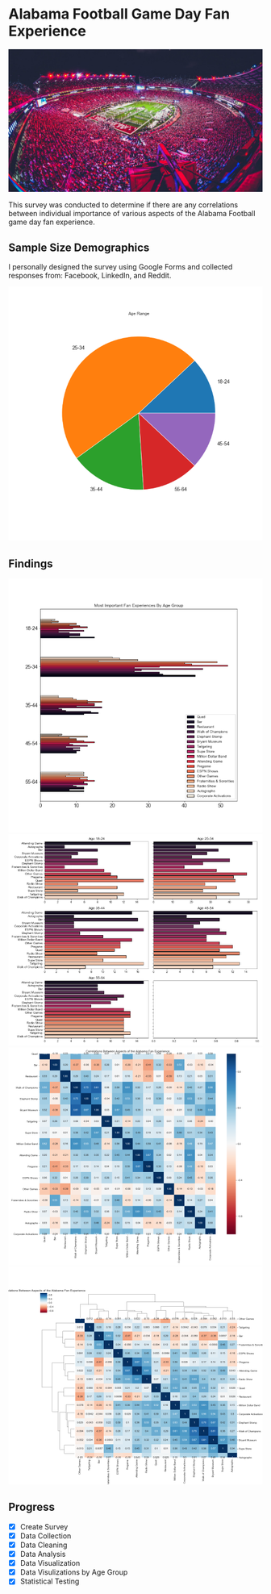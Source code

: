 # Alabama Football Game Day Fan Experience
![Bryant-Denny Stadium](images/stadium.png)


This survey was conducted to determine if there are any correlations between individual importance of various aspects of the Alabama Football game day fan experience.

## Sample Size Demographics
I personally designed the survey using Google Forms and collected responses from: Facebook, LinkedIn, and Reddit.

![Age](images/age.png)

## Findings
![Ages Grouped](images/age_grouped.png)
![Ages Seperate](images/age_seperate.png)
![Corr Matrix](images/corrmatrix.png)
![Clustermap](images/clustermap.png)

## Progress
- [x] Create Survey
- [x] Data Collection
- [x] Data Cleaning
- [x] Data Analysis
- [x] Data Visualization
- [x] Data Visulizations by Age Group
- [x] Statistical Testing
